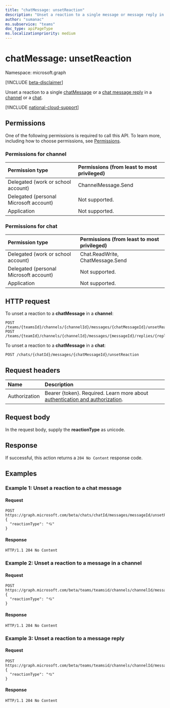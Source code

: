 ```yaml
---
title: "chatMessage: unsetReaction"
description: "Unset a reaction to a single message or message reply in a channel or a chat."
author: "sumanac"
ms.subservice: "teams"
doc_type: apiPageType
ms.localizationpriority: medium
---
```


# chatMessage: unsetReaction

Namespace: microsoft.graph

[!INCLUDE [beta-disclaimer](../../includes/beta-disclaimer.md)]

Unset a reaction to a single [chatMessage](../resources/chatmessage.md) or a [chat message reply](../resources/chatmessage.md) in a [channel](../resources/channel.md) or a [chat](../resources/chat.md).

[!INCLUDE [national-cloud-support](../../includes/all-clouds.md)]

## Permissions

One of the following permissions is required to call this API. To learn more, including how to choose permissions, see [Permissions](/graph/permissions-reference).

### Permissions for channel
<!-- { "blockType": "ignored"  } // Note: Removing this line will result in the permissions autogeneration tool overwriting the table. -->
| Permission type                        | Permissions (from least to most privileged) |
|:---------------------------------------|:--------------------------------------------|
|Delegated (work or school account)| ChannelMessage.Send  |
|Delegated (personal Microsoft account)| Not supported. |
|Application| Not supported. |

### Permissions for chat
<!-- { "blockType": "ignored"  } // Note: Removing this line will result in the permissions autogeneration tool overwriting the table. -->
| Permission type                        | Permissions (from least to most privileged) |
|:---------------------------------------|:--------------------------------------------|
|Delegated (work or school account)| Chat.ReadWrite, ChatMessage.Send |
|Delegated (personal Microsoft account)| Not supported. |
|Application| Not supported. |

## HTTP request

To unset a reaction to a **chatMessage** in a **channel**:
<!-- {
  "blockType": "ignored"
}
-->
``` http
POST /teams/{teamsId}/channels/{channelId}/messages/{chatMessageId}/unsetReaction
POST /teams/{teamId}/channels/{channelId}/messages/{messageId}/replies/{replyId}/unsetReaction
```

To unset a reaction to a **chatMessage** in a **chat**:
<!-- {
  "blockType": "ignored"
}
-->
``` http
POST /chats/{chatId}/messages/{chatMessageId}/unsetReaction
```

## Request headers

|Name|Description|
|:---|:---|
|Authorization|Bearer {token}. Required. Learn more about [authentication and authorization](/graph/auth/auth-concepts).|

## Request body

In the request body, supply the **reactionType** as unicode.

## Response

If successful, this action returns a `204 No Content` response code.

## Examples

### Example 1: Unset a reaction to a chat message

#### Request

```http
POST https://graph.microsoft.com/beta/chats/chatId/messages/messageId/unsetReaction
{
  "reactionType": "💘"
}
```

#### Response

<!-- {
  "blockType": "response"
} -->

```http
HTTP/1.1 204 No Content
```

### Example 2: Unset a reaction to a message in a channel

#### Request
```http
POST https://graph.microsoft.com/beta/teams/teamsid/channels/channelId/messages/messageId/unsetReaction
{
  "reactionType": "💘"
}
```

#### Response

<!-- {
  "blockType": "response"
} -->

``` http
HTTP/1.1 204 No Content
```

### Example 3:  Unset a reaction to a message reply

#### Request

```http
POST https://graph.microsoft.com/beta/teams/teamsid/channels/channelId/messages/messageId/replies/replyId/unsetReaction
{
  "reactionType": "💘"
}
```

#### Response

<!-- {
  "blockType": "response"
} -->

```http
HTTP/1.1 204 No Content
```
